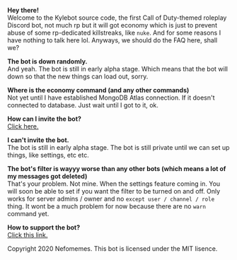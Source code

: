 __**Hey there!**__  
Welcome to the Kylebot source code, the first Call of Duty-themed roleplay Discord bot, not much rp but it will got economy which is just to prevent abuse of some rp-dedicated killstreaks, like `nuke`. And for some reasons I have nothing to talk here lol. Anyways, we should do the FAQ here, shall we?    



**The bot is down randomly.**  
And yeah. The bot is still in early alpha stage. Which means that the bot will down so that the new things can load out, sorry.    

**Where is the economy command (and any other commands)**  
Not yet until I have established MongoDB Atlas connection. If it doesn't connected to database. Just wait until I got to it, ok.    

**How can I invite the bot?**  
[Click here.](https://web.nefomemes.repl.co/kylebot/invite)     

**I can't invite the bot.**    
The bot is still in early alpha stage. The bot is still private until we can set up things, like settings, etc etc.    

**The bot's filter is wayyy worse than any other bots (which means a lot of my messages got deleted)**  
That's your problem. Not mine. When the settings feature coming in. You will soon be able to set if you want the filter to be turned on and off. Only works for server admins / owner and no `except user / channel / role` thing. It wont be a much problem for now because there are no `warn` command yet.   

**How to support the bot?**  
[Click this link.](https://www.youtube.com/watch?v=dQw4w9WgXcQ)     


Copyright 2020 Nefomemes. This bot is licensed under the MIT lisence. 
